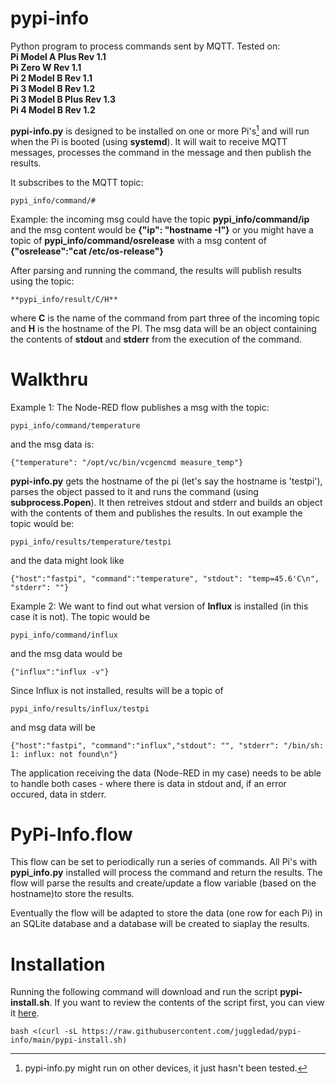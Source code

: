 # pypi-info
Python program to process commands sent by MQTT. Tested on:  
**Pi Model A Plus Rev 1.1**  
**Pi Zero W Rev 1.1**  
**Pi 2 Model B Rev 1.1**  
**Pi 3 Model B Rev 1.2**  
**Pi 3 Model B Plus Rev 1.3**  
**Pi 4 Model B Rev 1.2**  

**pypi-info.py** is designed to be installed on one or more Pi's[^1] and will run when the Pi is booted (using **systemd**). It will wait to receive MQTT messages, processes the command in the message and then publish the results. 

It subscribes to the MQTT topic: 
```
pypi_info/command/#
```

Example: the incoming msg could have the topic **pypi_info/command/ip** and the msg content would be **{"ip": "hostname -I"}** or you might have a topic of **pypi_info/command/osrelease** with a msg content of **{"osrelease":"cat /etc/os-release"}**

After parsing and running the command, the results will publish results using the topic: 
```
**pypi_info/result/C/H**  
```
where **C** is the name of the command from part three of the incoming topic and **H** is the hostname of the PI. The msg data will 
be an object containing the contents of **stdout** and **stderr** from the execution of the command. 

# Walkthru
Example 1: The Node-RED flow publishes a msg with the topic:
```
pypi_info/command/temperature
```
and the msg data is:
```
{"temperature": "/opt/vc/bin/vcgencmd measure_temp"}
```
**pypi-info.py** gets the hostname of the pi (let's say the hostname is 'testpi'), parses the object passed to it and runs the command (using **subprocess.Popen**). It then retreives stdout and stderr and builds an object with the contents of them and publishes the results. In out example the topic would be:
```
pypi_info/results/temperature/testpi
```
and the data might look like
```
{"host":"fastpi", "command":"temperature", "stdout": "temp=45.6'C\n", "stderr": ""}
```
Example 2: We want to find out what version of **Influx** is installed (in this case it is not). The topic would be
```
pypi_info/command/influx
```
and the msg data would be
```
{"influx":"influx -v"}
```
Since Influx is not installed, results will be a topic of
```
pypi_info/results/influx/testpi
```
and msg data will be
```
{"host":"fastpi", "command":"influx","stdout": "", "stderr": "/bin/sh: 1: influx: not found\n"}
```
The application receiving the data (Node-RED in my case) needs to be able to handle both cases - where there is data in stdout and, if an error occured, data in stderr.

# PyPi-Info.flow
This flow can be set to periodically run a series of commands. All Pi's with **pypi_info.py** installed will process the command and return the results. The flow will parse the results and create/update a flow variable (based on the hostname)to store the results.

Eventually the flow will be adapted to store the data (one row for each Pi) in an SQLite database and a database will be created to siaplay the results.

# Installation
Running the following command will download and run the script **pypi-install.sh**. If you want to review the contents of the script first, you can view it [here](https://github.com/juggledad/pypi-info/blob/main/pypi-install.sh).
```
bash <(curl -sL https://raw.githubusercontent.com/juggledad/pypi-info/main/pypi-install.sh)
```

[^1]: pypi-info.py might run on other devices, it just hasn't been tested.
